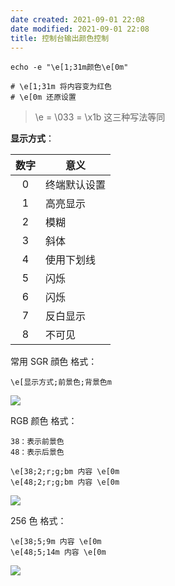 ```yaml
---
date created: 2021-09-01 22:08
date modified: 2021-09-01 22:08
title: 控制台输出颜色控制
---
```

```shell
echo -e "\e[1;31m颜色\e[0m"

# \e[1;31m 将内容变为红色
# \e[0m 还原设置
```

> \e = \033 = \x1b 这三种写法等同

**显示方式**：

| 数字| 意义 |
|:----:|-----|
|  0 | 终端默认设置|
| 1 | 高亮显示 |
| 2 |模糊 |
| 3 | 斜体 |
| 4 | 使用下划线 |
| 5 | 闪烁 |
| 6 | 闪烁 |
| 7 | 反白显示 |
| 8 | 不可见 |

常用 SGR 顔色
格式： 
```shell
\e[显示方式;前景色;背景色m
```

![](https://mxy-imgs.oss-cn-hangzhou.aliyuncs.com/imgs/202108191843118.png)

RGB 颜色
格式： 
```shell
38：表示前景色
48：表示后景色

\e[38;2;r;g;bm 内容 \e[0m
\e[48;2;r;g;bm 内容 \e[0m
```

![](https://mxy-imgs.oss-cn-hangzhou.aliyuncs.com/imgs/202108191845503.png)

256 色
格式：
```shell
\e[38;5;9m 内容 \e[0m
\e[48;5;14m 内容 \e[0m
```

![](https://mxy-imgs.oss-cn-hangzhou.aliyuncs.com/imgs/202108191846808.png)